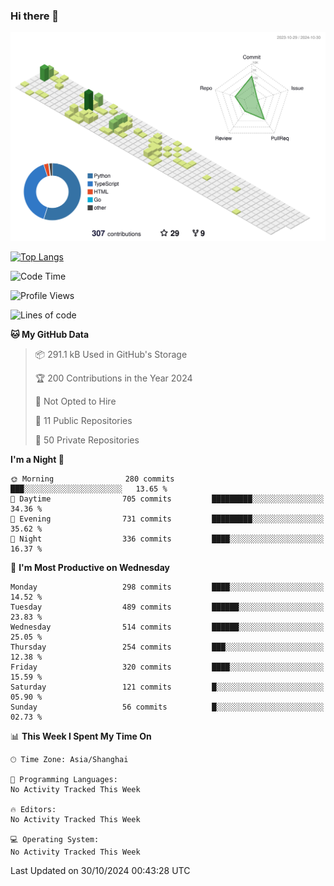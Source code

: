 ### Hi there 👋

![](./profile-3d-contrib/profile-green-animate.svg)

 

[![Top Langs](https://github-readme-stats.vercel.app/api/top-langs/?username=fly2tomato)](https://github.com/anuraghazra/github-readme-stats)


 

<!--START_SECTION:waka-->
![Code Time](http://img.shields.io/badge/Code%20Time-5%20hrs%2042%20mins-blue)

![Profile Views](http://img.shields.io/badge/Profile%20Views-0-blue)

![Lines of code](https://img.shields.io/badge/From%20Hello%20World%20I%27ve%20Written-522.1%20thousand%20lines%20of%20code-blue)

**🐱 My GitHub Data** 

> 📦 291.1 kB Used in GitHub's Storage 
 > 
> 🏆 200 Contributions in the Year 2024
 > 
> 🚫 Not Opted to Hire
 > 
> 📜 11 Public Repositories 
 > 
> 🔑 50 Private Repositories 
 > 
**I'm a Night 🦉** 

```text
🌞 Morning                280 commits         ███░░░░░░░░░░░░░░░░░░░░░░   13.65 % 
🌆 Daytime                705 commits         █████████░░░░░░░░░░░░░░░░   34.36 % 
🌃 Evening                731 commits         █████████░░░░░░░░░░░░░░░░   35.62 % 
🌙 Night                  336 commits         ████░░░░░░░░░░░░░░░░░░░░░   16.37 % 
```
📅 **I'm Most Productive on Wednesday** 

```text
Monday                   298 commits         ████░░░░░░░░░░░░░░░░░░░░░   14.52 % 
Tuesday                  489 commits         ██████░░░░░░░░░░░░░░░░░░░   23.83 % 
Wednesday                514 commits         ██████░░░░░░░░░░░░░░░░░░░   25.05 % 
Thursday                 254 commits         ███░░░░░░░░░░░░░░░░░░░░░░   12.38 % 
Friday                   320 commits         ████░░░░░░░░░░░░░░░░░░░░░   15.59 % 
Saturday                 121 commits         █░░░░░░░░░░░░░░░░░░░░░░░░   05.90 % 
Sunday                   56 commits          █░░░░░░░░░░░░░░░░░░░░░░░░   02.73 % 
```


📊 **This Week I Spent My Time On** 

```text
🕑︎ Time Zone: Asia/Shanghai

💬 Programming Languages: 
No Activity Tracked This Week

🔥 Editors: 
No Activity Tracked This Week

💻 Operating System: 
No Activity Tracked This Week
```


 Last Updated on 30/10/2024 00:43:28 UTC
<!--END_SECTION:waka-->
